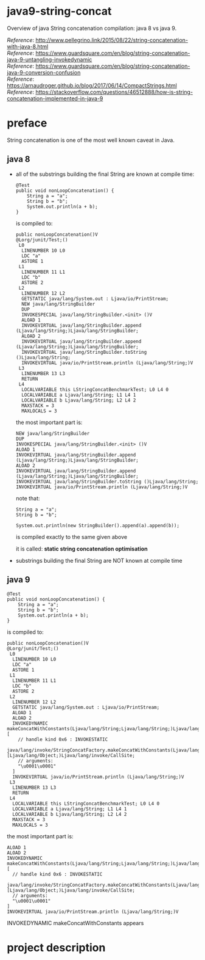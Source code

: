 # java9-string-concat
Overview of java String concatenation compilation: java 8 vs java 9.

_Reference_: http://www.pellegrino.link/2015/08/22/string-concatenation-with-java-8.html  
_Reference_: https://www.guardsquare.com/en/blog/string-concatenation-java-9-untangling-invokedynamic  
_Reference_: https://www.guardsquare.com/en/blog/string-concatenation-java-9-conversion-confusion  
_Reference_: https://arnaudroger.github.io/blog/2017/06/14/CompactStrings.html  
_Reference_: https://stackoverflow.com/questions/46512888/how-is-string-concatenation-implemented-in-java-9

# preface
String concatenation is one of the most well known caveat in Java.

## java 8
* all of the substrings building the final String are known at compile 
time:
    ```
    @Test
    public void nonLoopConcatenation() {
        String a = "a";
        String b = "b";
        System.out.println(a + b);
    }
    ```
    is compiled to:
    ```
    public nonLoopConcatenation()V
    @Lorg/junit/Test;()
     L0
      LINENUMBER 10 L0
      LDC "a"
      ASTORE 1
     L1
      LINENUMBER 11 L1
      LDC "b"
      ASTORE 2
     L2
      LINENUMBER 12 L2
      GETSTATIC java/lang/System.out : Ljava/io/PrintStream;
      NEW java/lang/StringBuilder
      DUP
      INVOKESPECIAL java/lang/StringBuilder.<init> ()V
      ALOAD 1
      INVOKEVIRTUAL java/lang/StringBuilder.append (Ljava/lang/String;)Ljava/lang/StringBuilder;
      ALOAD 2
      INVOKEVIRTUAL java/lang/StringBuilder.append (Ljava/lang/String;)Ljava/lang/StringBuilder;
      INVOKEVIRTUAL java/lang/StringBuilder.toString ()Ljava/lang/String;
      INVOKEVIRTUAL java/io/PrintStream.println (Ljava/lang/String;)V
     L3
      LINENUMBER 13 L3
      RETURN
     L4
      LOCALVARIABLE this LStringConcatBenchmarkTest; L0 L4 0
      LOCALVARIABLE a Ljava/lang/String; L1 L4 1
      LOCALVARIABLE b Ljava/lang/String; L2 L4 2
      MAXSTACK = 3
      MAXLOCALS = 3
    ```
    the most important part is:
    ```
    NEW java/lang/StringBuilder
    DUP
    INVOKESPECIAL java/lang/StringBuilder.<init> ()V
    ALOAD 1
    INVOKEVIRTUAL java/lang/StringBuilder.append (Ljava/lang/String;)Ljava/lang/StringBuilder;
    ALOAD 2
    INVOKEVIRTUAL java/lang/StringBuilder.append (Ljava/lang/String;)Ljava/lang/StringBuilder;
    INVOKEVIRTUAL java/lang/StringBuilder.toString ()Ljava/lang/String;
    INVOKEVIRTUAL java/io/PrintStream.println (Ljava/lang/String;)V
    ```
    note that:
    ```
    String a = "a";
    String b = "b";
    
    System.out.println(new StringBuilder().append(a).append(b));
    ```
    is compiled exactly to the same given above

    it is called: **static string concatenation optimisation**

* substrings building the final String are NOT known at compile 
  time

## java 9
```
@Test
public void nonLoopConcatenation() {
    String a = "a";
    String b = "b";
    System.out.println(a + b);
}
```
is compiled to:
```
public nonLoopConcatenation()V
@Lorg/junit/Test;()
 L0
  LINENUMBER 10 L0
  LDC "a"
  ASTORE 1
 L1
  LINENUMBER 11 L1
  LDC "b"
  ASTORE 2
 L2
  LINENUMBER 12 L2
  GETSTATIC java/lang/System.out : Ljava/io/PrintStream;
  ALOAD 1
  ALOAD 2
  INVOKEDYNAMIC makeConcatWithConstants(Ljava/lang/String;Ljava/lang/String;)Ljava/lang/String; [
    // handle kind 0x6 : INVOKESTATIC
    java/lang/invoke/StringConcatFactory.makeConcatWithConstants(Ljava/lang/invoke/MethodHandles$Lookup;Ljava/lang/String;Ljava/lang/invoke/MethodType;Ljava/lang/String;[Ljava/lang/Object;)Ljava/lang/invoke/CallSite;
    // arguments:
    "\u0001\u0001"
  ]
  INVOKEVIRTUAL java/io/PrintStream.println (Ljava/lang/String;)V
 L3
  LINENUMBER 13 L3
  RETURN
 L4
  LOCALVARIABLE this LStringConcatBenchmarkTest; L0 L4 0
  LOCALVARIABLE a Ljava/lang/String; L1 L4 1
  LOCALVARIABLE b Ljava/lang/String; L2 L4 2
  MAXSTACK = 3
  MAXLOCALS = 3
```
the most important part is:
```
ALOAD 1
ALOAD 2
INVOKEDYNAMIC makeConcatWithConstants(Ljava/lang/String;Ljava/lang/String;)Ljava/lang/String; [
  // handle kind 0x6 : INVOKESTATIC
  java/lang/invoke/StringConcatFactory.makeConcatWithConstants(Ljava/lang/invoke/MethodHandles$Lookup;Ljava/lang/String;Ljava/lang/invoke/MethodType;Ljava/lang/String;[Ljava/lang/Object;)Ljava/lang/invoke/CallSite;
  // arguments:
  "\u0001\u0001"
]
INVOKEVIRTUAL java/io/PrintStream.println (Ljava/lang/String;)V
```
INVOKEDYNAMIC makeConcatWithConstants appears

# project description